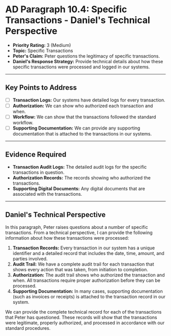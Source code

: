 # AD Paragraph 10.4: Specific Transactions - Daniel's Technical Perspective

- **Priority Rating:** 3 (Medium)
- **Topic:** Specific Transactions
- **Peter's Claim:** Peter questions the legitimacy of specific transactions.
- **Daniel's Response Strategy:** Provide technical details about how these specific transactions were processed and logged in our systems.

---

## Key Points to Address

- [ ] **Transaction Logs:** Our systems have detailed logs for every transaction.
- [ ] **Authorization:** We can show who authorized each transaction and when.
- [ ] **Workflow:** We can show that the transactions followed the standard workflow.
- [ ] **Supporting Documentation:** We can provide any supporting documentation that is attached to the transactions in our systems.

---

## Evidence Required

- **Transaction Audit Logs:** The detailed audit logs for the specific transactions in question.
- **Authorization Records:** The records showing who authorized the transactions.
- **Supporting Digital Documents:** Any digital documents that are associated with the transactions.

---

## Daniel's Technical Perspective

In this paragraph, Peter raises questions about a number of specific transactions. From a technical perspective, I can provide the following information about how these transactions were processed:

1.  **Transaction Records:** Every transaction in our system has a unique identifier and a detailed record that includes the date, time, amount, and parties involved.
2.  **Audit Trail:** We have a complete audit trail for each transaction that shows every action that was taken, from initiation to completion.
3.  **Authorization:** The audit trail shows who authorized the transaction and when. All transactions require proper authorization before they can be processed.
4.  **Supporting Documentation:** In many cases, supporting documentation (such as invoices or receipts) is attached to the transaction record in our system.

We can provide the complete technical record for each of the transactions that Peter has questioned. These records will show that the transactions were legitimate, properly authorized, and processed in accordance with our standard procedures.

